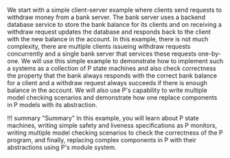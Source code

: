 We start with a simple client-server example where clients send requests to withdraw money from a bank server. The bank server uses a backend database service to store the bank balance for its clients and on receiving a withdraw request updates the database and responds back to the client with the new balance in the account. In this example, there is not much complexity, there are multiple clients issueing withdraw requests concurrently and a single bank server that services these requests one-by-one. We will use this simple example to demonstrate how to implement such a systems as a collection of P state machines and also check correctness the property that the bank always responds with the correct bank balance for a client and a withdraw request always succeeds if there is enough balance in the account. We will also use P's capability to write multiple model checking scenarios and demonstrate how one replace components in P models with its abstraction.

!!! summary "Summary"
    In this example, you will learn about P state machines, writing simple safety and liveness specifications as P monitors, writing multiple model checking scenarios to check the correctness of the P program, and finally, replacing complex components in P with their abstractions using P's module system.
